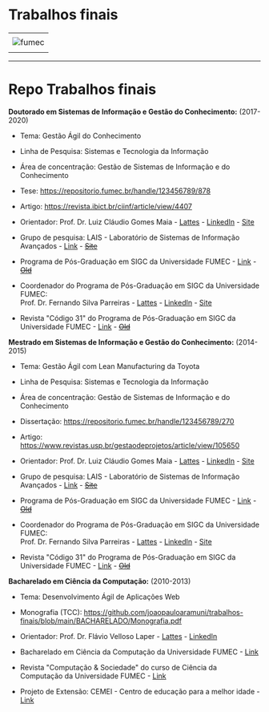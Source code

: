 # Trabalhos finais

<div align="center">
    <table>
        <tr>
         <td align="center"></td>
        </tr> 
        <tr>
            <td>
                <img alt="fumec" src="https://joaopauloaramuni.github.io/image/fumec-logo.jpg?raw=true"/>
            </td>
        </tr>
        <tr>
            <td align="center"></td>
        </tr> 
    </table>
</div>

-----

# Repo Trabalhos finais

**Doutorado em Sistemas de Informação e Gestão do Conhecimento:** (2017-2020)

- Tema:
Gestão Ágil do Conhecimento

- Linha de Pesquisa:
Sistemas e Tecnologia da Informação

- Área de concentração:
Gestão de Sistemas de Informação e do Conhecimento

- Tese:
https://repositorio.fumec.br/handle/123456789/878

- Artigo:
https://revista.ibict.br/ciinf/article/view/4407

- Orientador:
Prof. Dr. Luiz Cláudio Gomes Maia - <a href="http://lattes.cnpq.br/6502942873335887" target="_blank">Lattes</a> - <a href="https://www.linkedin.com/in/luiz-maia-56338724/" target="_blank">LinkedIn</a> - <a href="https://www.luizmaia.com.br/" target="_blank">Site</a>

- Grupo de pesquisa:
LAIS - Laboratório de Sistemas de Informação Avançados - <a href="https://www.linkedin.com/company/laisfumec/" target="_blank">Link</a> - <a href="https://fumec.br/lais" target="_blank">~~Site~~</a>

- Programa de Pós-Graduação em SIGC da Universidade FUMEC - <a href="https://www.fumec.br/pos-graduacao-em-tecnologia-da-informacao-e-comunicacao-e-gestao-do-conhecimento" target="_blank">Link</a> - <a href="http://ppg.fumec.br/sigc/" target="_blank">~~Old~~</a>

- Coordenador do Programa de Pós-Graduação em SIGC da Universidade FUMEC:<br>
Prof. Dr. Fernando Silva Parreiras - <a href="http://lattes.cnpq.br/3564597309576489" target="_blank">Lattes</a> - <a href="https://www.linkedin.com/in/fparreiras/" target="_blank">LinkedIn</a> - <a href="https://about.me/fernandosilvaparreiras" target="_blank">Site</a>

- Revista "Código 31" do Programa de Pós-Graduação em SIGC da Universidade FUMEC - <a href="http://revista.fumec.br/index.php/codigo31" target="_blank">Link</a> - <a href="https://www.fumec.br/revistas/sigc" target="_blank">~~Old~~</a>

**Mestrado em Sistemas de Informação e Gestão do Conhecimento:** (2014-2015)

- Tema:
Gestão Ágil com Lean Manufacturing da Toyota

- Linha de Pesquisa: 
Sistemas e Tecnologia da Informação

- Área de concentração:
Gestão de Sistemas de Informação e do Conhecimento

- Dissertação:
https://repositorio.fumec.br/handle/123456789/270

- Artigo:
https://www.revistas.usp.br/gestaodeprojetos/article/view/105650

- Orientador:
Prof. Dr. Luiz Cláudio Gomes Maia - <a href="http://lattes.cnpq.br/6502942873335887" target="_blank">Lattes</a> - <a href="https://www.linkedin.com/in/luiz-maia-56338724/" target="_blank">LinkedIn</a> - <a href="https://www.luizmaia.com.br/" target="_blank">Site</a>

- Grupo de pesquisa:
LAIS - Laboratório de Sistemas de Informação Avançados - <a href="https://www.linkedin.com/company/laisfumec/" target="_blank">Link</a> - <a href="https://fumec.br/lais" target="_blank">~~Site~~</a>

- Programa de Pós-Graduação em SIGC da Universidade FUMEC - <a href="https://www.fumec.br/pos-graduacao-em-tecnologia-da-informacao-e-comunicacao-e-gestao-do-conhecimento" target="_blank">Link</a> - <a href="http://ppg.fumec.br/sigc/" target="_blank">~~Old~~</a>

- Coordenador do Programa de Pós-Graduação em SIGC da Universidade FUMEC:<br>
Prof. Dr. Fernando Silva Parreiras - <a href="http://lattes.cnpq.br/3564597309576489" target="_blank">Lattes</a> - <a href="https://www.linkedin.com/in/fparreiras/" target="_blank">LinkedIn</a> - <a href="https://about.me/fernandosilvaparreiras" target="_blank">Site</a>

- Revista "Código 31" do Programa de Pós-Graduação em SIGC da Universidade FUMEC - <a href="http://revista.fumec.br/index.php/codigo31" target="_blank">Link</a> - <a href="https://www.fumec.br/revistas/sigc" target="_blank">~~Old~~</a>

**Bacharelado em Ciência da Computação:** (2010-2013)

- Tema:
Desenvolvimento Ágil de Aplicações Web

- Monografia (TCC):
https://github.com/joaopauloaramuni/trabalhos-finais/blob/main/BACHARELADO/Monografia.pdf

- Orientador:
Prof. Dr. Flávio Velloso Laper - <a href="http://lattes.cnpq.br/7122929836289475" target="_blank">Lattes</a> - <a href="https://www.linkedin.com/in/flávio-laper-16739595/" target="_blank">LinkedIn</a>

- Bacharelado em Ciência da Computação da Universidade FUMEC - <a href="https://processoseletivo.fumec.br/cursos/ciencia-da-computacao/" target="_blank">Link</a>

- Revista "Computação & Sociedade" do curso de Ciência da Computação da Universidade FUMEC - <a href="http://revista.fumec.br/index.php/computacaoesociedade" target="_blank">Link</a>

- Projeto de Extensão:
CEMEI - Centro de educação para a melhor idade - <a href="http://revista.fumec.br/index.php/pe/article/view/6203" target="_blank">Link</a>
